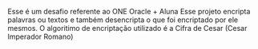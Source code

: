 Esse é um desafio referente ao ONE Oracle + Aluna
Esse projeto encripta palavras ou textos e também desencripta o que foi encriptado por ele mesmos. 
O algoritimo de encriptação utilizado é a Cifra de Cesar (Cesar Imperador Romano)
